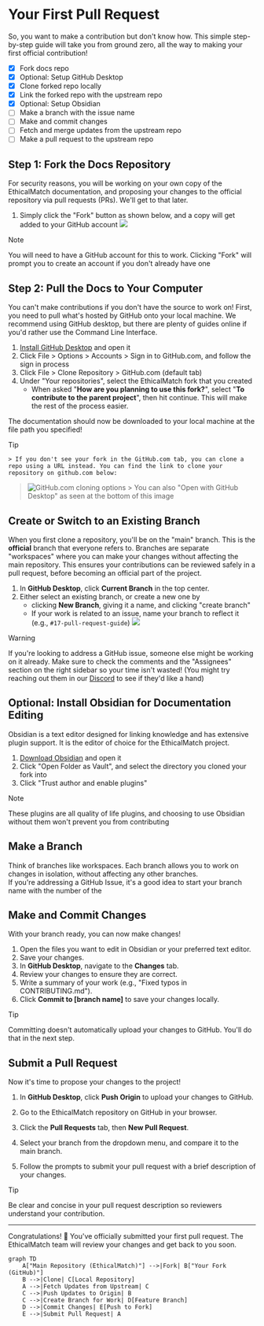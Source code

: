 # Your First Pull Request
So, you want to make a contribution but don't know how. This simple step-by-step guide will take you from ground zero, all the way to making your first official contribution!

- [x] Fork docs repo
- [x] Optional: Setup GitHub Desktop
- [x] Clone forked repo locally
- [x] Link the forked repo with the upstream repo
- [x] Optional: Setup Obsidian
- [ ] Make a branch with the issue name
- [ ] Make and commit changes
- [ ] Fetch and merge updates from the upstream repo
- [ ] Make a pull request to the upstream repo

## Step 1: Fork the Docs Repository
For security reasons, you will be working on your own copy of the EthicalMatch documentation, and proposing your changes to the official repository via pull requests (PRs). We'll get to that later.
1. Simply click the "Fork" button as shown below, and a copy will get added to your GitHub account
![](GitHub%20Fork%20Button.png)
> [!Note]
> You will need to have a GitHub account for this to work. Clicking "Fork" will prompt you to create an account if you don't already have one
## Step 2: Pull the Docs to Your Computer
You can't make contributions if you don't have the source to work on!
First, you need to pull what's hosted by GitHub onto your local machine. We recommend using GitHub desktop, but there are plenty of guides online if you'd rather use the Command Line Interface.
1. [Install GitHub Desktop](https://desktop.github.com/download/) and open it
1. Click File > Options > Accounts > Sign in to GitHub.com, and follow the sign in process
1. Click File > Clone Repository > GitHub.com (default tab)
1. Under "Your repositories", select the EthicalMatch fork that you created
	- When asked "**How are you planning to use this fork?**", select "**To contribute to the parent project**", then hit continue. This will make the rest of the process easier.  

The documentation should now be downloaded to your local machine at the file path you specified!

> [!Tip]
	> If you don't see your fork in the GitHub.com tab, you can clone a repo using a URL instead. You can find the link to clone your repository on github.com below: 
> ![GitHub.com cloning options](GitHub%20HTTPS%20clone%20URL.png)
	> You can also "Open with GitHub Desktop" as seen at the bottom of this image
## Create or Switch to an Existing Branch
When you first clone a repository, you'll be on the "main" branch. This is the **official** branch that everyone refers to.
Branches are separate "workspaces" where you can make your changes without affecting the main repository. This ensures your contributions can be reviewed safely in a pull request, before becoming an official part of the project.
1. In **GitHub Desktop**, click **Current Branch** in the top center.
1. Either select an existing branch, or create a new one by
    - clicking **New Branch**, giving it a name, and clicking "create branch"
    - If your work is related to an issue, name your branch to reflect it (e.g., `#17-pull-request-guide`)
![](GitHub%20Desktop%20Branches.png)

> [!Warning]  
> If you're looking to address a GitHub issue, someone else might be working on it already. Make sure to check the comments and the "Assignees" section on the right sidebar so your time isn't wasted! (You might try reaching out them in our [Discord](https://discord.gg/P7qfVuqMXz) to see if they'd like a hand)

## Optional: Install Obsidian for Documentation Editing
Obsidian is a text editor designed for linking knowledge and has extensive plugin support. It is the editor of choice for the EthicalMatch project.
1. [Download Obsidian](https://obsidian.md/download) and open it
1. Click "Open Folder as Vault", and select the directory you cloned your fork into
1. Click "Trust author and enable plugins"
> [!Note]
> These plugins are all quality of life plugins, and choosing to use Obsidian without them won't prevent you from contributing
## Make a Branch
Think of branches like workspaces. Each branch allows you to work on changes in isolation, without affecting any other branches.  
If you're addressing a GitHub Issue, it's a good idea to start your branch name with the number of the 
## Make and Commit Changes
With your branch ready, you can now make changes!
1. Open the files you want to edit in Obsidian or your preferred text editor.
1. Save your changes.
1. In **GitHub Desktop**, navigate to the **Changes** tab.
1. Review your changes to ensure they are correct.
1. Write a summary of your work (e.g., "Fixed typos in CONTRIBUTING.md").
1. Click **Commit to [branch name]** to save your changes locally.

> [!Tip]  
> Committing doesn't automatically upload your changes to GitHub. You'll do that in the next step.
    

## Submit a Pull Request

Now it's time to propose your changes to the project!

1. In **GitHub Desktop**, click **Push Origin** to upload your changes to GitHub.
    
1. Go to the EthicalMatch repository on GitHub in your browser.
    
1. Click the **Pull Requests** tab, then **New Pull Request**.
    
1. Select your branch from the dropdown menu, and compare it to the main branch.
    
1. Follow the prompts to submit your pull request with a brief description of your changes.
    
> [!Tip]  
> Be clear and concise in your pull request description so reviewers understand your contribution.
    

---

Congratulations! 🎉 You've officially submitted your first pull request. The EthicalMatch team will review your changes and get back to you soon.

```mermaid
graph TD
    A["Main Repository (EthicalMatch)"] -->|Fork| B["Your Fork (GitHub)"]
    B -->|Clone| C[Local Repository]
    A -->|Fetch Updates from Upstream| C
    C -->|Push Updates to Origin| B
    C -->|Create Branch for Work| D[Feature Branch]
    D -->|Commit Changes| E[Push to Fork]
    E -->|Submit Pull Request| A
```

